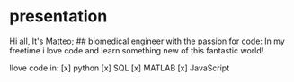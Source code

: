 # presentation

Hi all, It's Matteo; ## biomedical engineer with the passion for code:
In my freetime i love code and learn something new of this fantastic world!

Ilove code in: 
[x] python
[x] SQL
[x] MATLAB
[x] JavaScript
